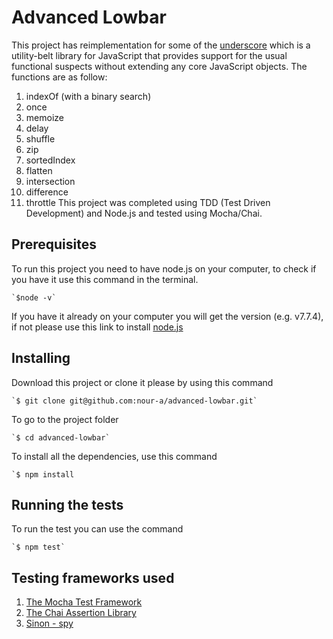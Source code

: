 # Advanced Lowbar

This project has reimplementation for some of the [underscore](http://underscorejs.org/) which is a utility-belt library for JavaScript that provides support for the usual functional suspects without extending any core JavaScript objects.
The functions are as follow:
1. indexOf (with a binary search)
2. once
3. memoize
4. delay
5. shuffle
6. zip
7. sortedIndex
8. flatten
9. intersection
10. difference
11. throttle
This project was completed using TDD (Test Driven Development) and Node.js and tested using Mocha/Chai.

## Prerequisites

To run this project you need to have node.js on your computer, to check if you have it use this command in the terminal.
```
`$node -v`
```
If you have it already on your computer you will get the version  (e.g. v7.7.4), if not please use this link to install [node.js](https://nodejs.org/en/)

## Installing

Download this project or clone it please by using this command 
```
`$ git clone git@github.com:nour-a/advanced-lowbar.git`
```
To go to the project folder
```
`$ cd advanced-lowbar`
```
To install all the dependencies, use this command
```
`$ npm install
```

## Running the tests

To run the test you can use the command
```
`$ npm test`
```
## Testing frameworks used

1. [The Mocha Test Framework](https://mochajs.org/)
2. [The Chai Assertion Library](http://chaijs.com/)
3. [Sinon - spy](http://sinonjs.org/)
